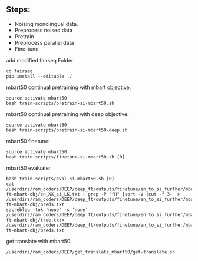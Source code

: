 ## Steps:
- Noising monolingual data.
- Preprocess noised data
- Pretrain
- Preprocess parallel data
- Fine-tune

add modified fairseq Folder
```
cd fairseq
pip install --editable ./
```

mbart50 continual pretraining with mbart objective:
```
source activate mbart50
bash train-scripts/pretrain-si-mbart50.sh
```

mbart50 continual pretraining with deep objective:
```
source activate mbart50
bash train-scripts/pretrain-si-mbart50-deep.sh
```

mbart50 finetune:
```
source activate mbart50
bash train-scripts/finetune-si-mbart50.sh [0]
```

mbart50 evaluate:
```
bash train-scripts/eval-si-mbart50.sh [0]
cat /userdirs/ram_coders/DEEP/deep_ft/outputs/finetune/en_to_si_further/mbart50-ft-mbart-obj/en_XX_si_LK.txt | grep -P "^H" |sort -V |cut -f 3-  > /userdirs/ram_coders/DEEP/deep_ft/outputs/finetune/en_to_si_further/mbart50-ft-mbart-obj/preds.txt
sacrebleu -tok 'none' -s 'none' /userdirs/ram_coders/DEEP/deep_ft/outputs/finetune/en_to_si_further/mbart50-ft-mbart-obj/true.txt< /userdirs/ram_coders/DEEP/deep_ft/outputs/finetune/en_to_si_further/mbart50-ft-mbart-obj/preds.txt
```

get translate with mbart50:
```
/userdirs/ram_coders/DEEP/get_translate_mbart50/get-translate.sh
```